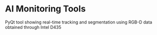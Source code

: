 # AI Monitoring Tools

PyQt tool showing real-time tracking and segmentation using RGB-D data obtained through Intel D435

